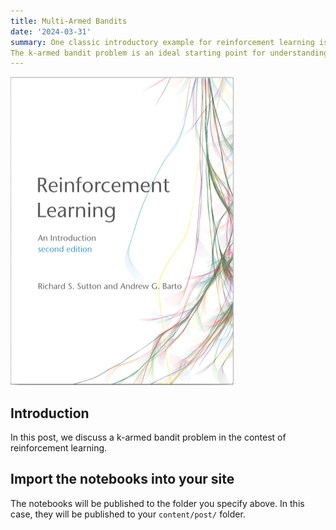 ```yaml
---
title: Multi-Armed Bandits
date: '2024-03-31'
summary: One classic introductory example for reinforcement learning is the "k-armed bandit problem." In this scenario, you are faced with k different slot machines (bandits), each with an unknown probability distribution of payouts. Your objective is to maximize your cumulative reward by choosing which bandit to pull at each time step.
The k-armed bandit problem is an ideal starting point for understanding reinforcement learning due to its simplicity and ability to illustrate fundamental concepts like action-value estimation, exploration-exploitation trade-off, and the role of feedback in learning optimal behaviors. Mastering this problem lays a solid foundation for tackling more complex reinforcement learning challenges such as Markov Decision Processes (MDPs) and partially observable environments.
---
```


![png](bookRL.png)
    
## Introduction

In this post, we discuss a k-armed bandit problem in the contest of reinforcement learning. 

## Import the notebooks into your site


The notebooks will be published to the folder you specify above. In this case, they will be published to your `content/post/` folder.
